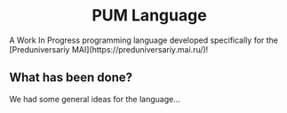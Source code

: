 <h1 align="center">PUM Language</h1>
A Work In Progress programming language developed specifically for the [Preduniversariy MAI](https://preduniversariy.mai.ru/)!

## What has been done?
We had some general ideas for the language... 
